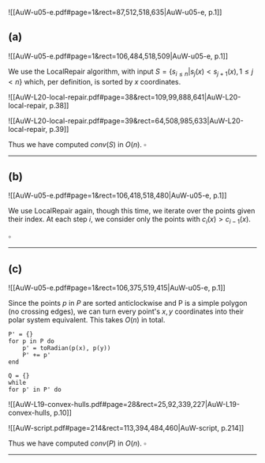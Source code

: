 ![[AuW-u05-e.pdf#page=1&rect=87,512,518,635|AuW-u05-e, p.1]]

## (a)
![[AuW-u05-e.pdf#page=1&rect=106,484,518,509|AuW-u05-e, p.1]]

We use the LocalRepair algorithm, with input $S=\{s_{i\leq n} | s_{j}(x)< s_{j+1}(x), 1\le j < n\}$ which, per definition, is sorted by $x$ coordinates.

![[AuW-L20-local-repair.pdf#page=38&rect=109,99,888,641|AuW-L20-local-repair, p.38]]

![[AuW-L20-local-repair.pdf#page=39&rect=64,508,985,633|AuW-L20-local-repair, p.39]]

Thus we have computed $conv(S)$ in $O(n)$.
$\square$
___


## (b)
![[AuW-u05-e.pdf#page=1&rect=106,418,518,480|AuW-u05-e, p.1]]

We use LocalRepair again, though this time, we iterate over the points given their index. At each step $i$, we consider only the points with  $c_{i}(x) >c_{i-1}(x)$. 

$\square$
___


## (c)
![[AuW-u05-e.pdf#page=1&rect=106,375,519,415|AuW-u05-e, p.1]]

Since the points $p$ in $P$ are sorted anticlockwise and P is a simple polygon (no crossing edges), we can turn every point's $x, y$ coordinates into their polar system equivalent. This takes $O(n)$ in total.
```
P' = {}
for p in P do
	p' = toRadian(p(x), p(y))
	P' += p'
end

Q = {}
while 
for p' in P' do
```



![[AuW-L19-convex-hulls.pdf#page=28&rect=25,92,339,227|AuW-L19-convex-hulls, p.10]]

![[AuW-script.pdf#page=214&rect=113,394,484,460|AuW-script, p.214]]

Thus we have computed $conv(P)$ in $O(n)$.
$\square$
___
